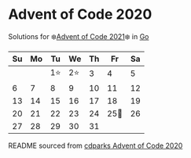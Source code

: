 # Advent of Code 2020

Solutions for ❄️[Advent of Code 2021]❄️ in [Go]

| Su   | Mo   | Tu   | We   | Th    | Fr   | Sa   |
| ---- | ---- | ---- | ---- | ----- | ---- | ---- |
|      |      | 1⭐  | 2⭐  | 3   | 4  | 5  |
| 6  | 7  | 8  | 9  | 10  | 11 | 12 |
| 13 | 14 | 15 | 16 | 17    | 18   | 19   |
| 20   | 21   | 22   | 23   | 24    | 25🎄 | 26   |
| 27   | 28   | 29   | 30   | 31    |      |      |


README sourced from [cdparks Advent of Code 2020]

[Go]: https://go.dev/
[Advent of Code 2021]: https://adventofcode.com/2021
[cdparks Advent of Code 2020]: https://github.com/cdparks/advent2020/blob/main/README.md
